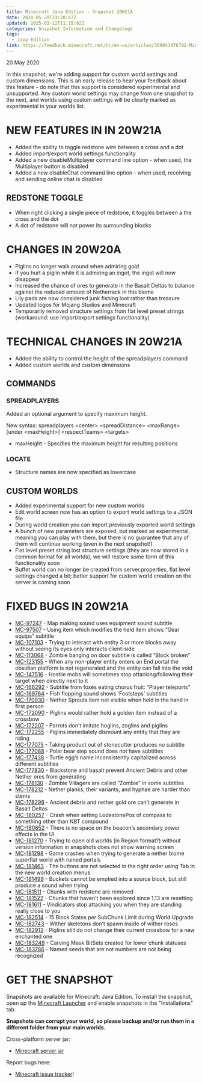 ```yaml
---
title: Minecraft Java Edition - Snapshot 20W21A
date: 2020-05-20T23:20:47Z
updated: 2025-03-12T11:15:02Z
categories: Snapshot Information and Changelogs
tags:
  - Java Edition
link: https://feedback.minecraft.net/hc/en-us/articles/360043476792-Minecraft-Java-Edition-Snapshot-20W21A
---
```


20 May 2020

In this snapshot, we're adding support for custom world settings and custom dimensions. This is an early release to hear your feedback about this feature - do note that this support is considered experimental and unsupported. Any custom world settings may change from one snapshot to the next, and worlds using custom settings will be clearly marked as experimental in your worlds list.

# NEW FEATURES IN IN 20W21A

- Added the ability to toggle redstone wire between a cross and a dot
- Added import/export world settings functionality
- Added a new disableMultiplayer command line option - when used, the Multiplayer button is disabled
- Added a new disableChat command line option - when used, receiving and sending online chat is disabled

## REDSTONE TOGGLE

- When right clicking a single piece of redstone, it toggles between a the cross and the dot
- A dot of redstone will not power its surrounding blocks

# CHANGES IN 20W20A

- Piglins no longer walk around when admiring gold
- If you hurt a piglin while it is admiring an ingot, the ingot will now disappear
- Increased the chance of ores to generate in the Basalt Deltas to balance against the reduced amount of Netherrack in this biome
- Lily pads are now considered junk fishing loot rather than treasure
- Updated logos for Mojang Studios and Minecraft
- Temporarily removed structure settings from flat level preset strings (workaround: use import/export settings functionality)

# TECHNICAL CHANGES IN 20W21A

- Added the ability to control the height of the spreadplayers command
- Added custom worlds and custom dimensions

## COMMANDS

### SPREADPLAYERS

Added an optional argument to specify maximum height.

New syntax: spreadplayers \<center\> \<spreadDistance\> \<maxRange\> \[under \<maxHeight\>\] \<respectTeams\> \<targets\>

- maxHeight - Specifies the maximum height for resulting positions

### LOCATE

- Structure names are now specified as lowercase

## CUSTOM WORLDS

- Added experimental support for new custom worlds
- Edit world screen now has an option to export world settings to a JSON file
- During world creation you can import previously exported world settings
- A bunch of new parameters are exposed, but marked as experimental, meaning you can play with them, but there is no guarantee that any of them will continue working (even in the next snapshot!)
- Flat level preset string lost structure settings (they are now stored in a common format for all worlds), we will restore some form of this functionality soon
- Buffet world can no longer be created from server.properties, flat level settings changed a bit; better support for custom world creation on the server is coming soon

# FIXED BUGS IN 20W21A

- [MC-97247](https://bugs.mojang.com/browse/MC-97247) - Map making sound uses equipment sound subtitle
- [MC-97507](https://bugs.mojang.com/browse/MC-97507) - Using item which modifies the held item shows “Gear equips” subtitle
- [MC-107103](https://bugs.mojang.com/browse/MC-107103) - Trying to interact with entity 3 or more blocks away without seeing its eyes only interacts client-side
- [MC-113068](https://bugs.mojang.com/browse/MC-113068) - Zombie banging on door subtitle is called “Block broken”
- [MC-123155](https://bugs.mojang.com/browse/MC-123155) - When any non-player entity enters an End portal the obsidian platform is not regenerated and the entity can fall into the void
- [MC-147516](https://bugs.mojang.com/browse/MC-147516) - Hostile mobs will sometimes stop attacking/following their target when directly next to it
- [MC-166292](https://bugs.mojang.com/browse/MC-166292) - Subtitle from foxes eating chorus fruit: “Player teleports”
- [MC-169764](https://bugs.mojang.com/browse/MC-169764) - Fish flopping sound shows ‘Footsteps’ subtitles
- [MC-170930](https://bugs.mojang.com/browse/MC-170930) - Nether Sprouts item not visible when held in the hand in first person
- [MC-172090](https://bugs.mojang.com/browse/MC-172090) - Piglins would rather hold a golden item instead of a crossbow
- [MC-172207](https://bugs.mojang.com/browse/MC-172207) - Parrots don’t imitate hoglins, zoglins and piglins
- [MC-172255](https://bugs.mojang.com/browse/MC-172255) - Piglins immediately dismount any entity that they are riding
- [MC-177075](https://bugs.mojang.com/browse/MC-177075) - Taking product out of stonecutter produces no subtitle
- [MC-177088](https://bugs.mojang.com/browse/MC-177088) - Polar bear step sound does not have subtitles
- [MC-177438](https://bugs.mojang.com/browse/MC-177438) - Turtle egg’s name inconsistently capitalized across different subtitles
- [MC-177830](https://bugs.mojang.com/browse/MC-177830) - Blackstone and basalt prevent Ancient Debris and other Nether ores from generating
- [MC-178130](https://bugs.mojang.com/browse/MC-178130) - Zombie Villagers are called “Zombie” in some subtitles
- [MC-178212](https://bugs.mojang.com/browse/MC-178212) - Nether planks, their variants, and hyphae are harder than stems
- [MC-178298](https://bugs.mojang.com/browse/MC-178298) - Ancient debris and nether gold ore can’t generate in Basalt Deltas
- [MC-180257](https://bugs.mojang.com/browse/MC-180257) - Crash when setting LodestonePos of compass to something other than NBT compound
- [MC-180852](https://bugs.mojang.com/browse/MC-180852) - There is no space on the beacon’s secondary power effects in the UI
- [MC-181270](https://bugs.mojang.com/browse/MC-181270) - Trying to open old worlds (in Region format?) without version information in snapshots does not show warning screen
- [MC-181298](https://bugs.mojang.com/browse/MC-181298) - Game crashes when trying to generate a nether biome superflat world with ruined portals
- [MC-181463](https://bugs.mojang.com/browse/MC-181463) - The buttons are not selected in the right order using Tab in the new world creation menus
- [MC-181499](https://bugs.mojang.com/browse/MC-181499) - Buckets cannot be emptied into a source block, but still produce a sound when trying
- [MC-181511](https://bugs.mojang.com/browse/MC-181511) - Chunks with redstone are removed
- [MC-181522](https://bugs.mojang.com/browse/MC-181522) - Chunks that haven’t been explored since 1.13 are resetting
- [MC-181611](https://bugs.mojang.com/browse/MC-181611) - Vindicators stop attacking you when they are standing really close to you
- [MC-182514](https://bugs.mojang.com/browse/MC-182514) - 15 Block States per SubChunk Limit during World Upgrade
- [MC-182743](https://bugs.mojang.com/browse/MC-182743) - Wither skeletons don’t spawn inside of wither roses
- [MC-182912](https://bugs.mojang.com/browse/MC-182912) - Piglins still do not change their current crossbow for a new enchanted one
- [MC-183249](https://bugs.mojang.com/browse/MC-183249) - Carving Mask BitSets created for lower chunk statuses
- [MC-183786](https://bugs.mojang.com/browse/MC-183786) - Named seeds that are not numbers are not being recognized

# GET THE SNAPSHOT

Snapshots are available for Minecraft: Java Edition. To install the snapshot, open up the [Minecraft Launcher](https://www.minecraft.net/download.html) and enable snapshots in the "Installations" tab.

**Snapshots can corrupt your world, so please backup and/or run them in a different folder from your main worlds.**

Cross-platform server jar:

- [Minecraft server jar](https://launcher.mojang.com/v1/objects/03b8fa357937d0bdb6650ec8cc74506ec2fd91a7/server.jar)

Report bugs here:

- [Minecraft issue tracker](https://bugs.mojang.com/browse/MC)!
